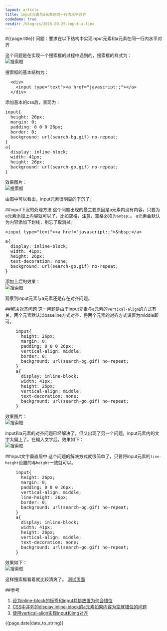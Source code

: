 ```yaml
---
layout: article
title: input元素与a元素在同一行内水平对齐
codedemo: true
resdir: /blogres/2015-09-25-input-a-line
---
```


#{{page.title}}
问题：要求在以下结构中实现input元素和a元素在同一行内水平对齐

这个问题是在实现一个搜索框的过程中遇到的，搜索框的样式为：<br>
![搜索框]({{page.resdir}}/target.png)

搜索框的基本结构为：

<pre class="brush:html">
  &lt;div>
    &lt;input type="text">&lt;a href="javascript:;">&lt;/a>
  &lt;/div>
</pre>

添加基本的css后，表现为：

<pre class="brush:css">
input{
  height: 26px;
  margin: 0;
  padding: 0 0 0 26px;
  border: 0;
  background: url(search-bg.gif) no-repeat;
}
a{
  display: inline-block;
  width: 41px;
  height: 26px;
  background: url(search-go.gif) no-repeat;
}
</pre>

效果图片：<br>
![搜索框]({{page.resdir}}/problem.png)

由图中可以看出，input元素很明显的下沉了。

##input下沉的处理方法
这个问题出现的最主要原因是a元素内没有内容，只要为a元素添加上内容就可以了，比如空格，注意，空格必须为`&nbsp;`。
a元素会默认为内容添加下划线，别忘了取消掉。

<pre class="brush:html">
&lt;input type="text">&lt;a href="javascript:;">&amp;nbsp;&lt;/a>
</pre>

<pre class="brush:css">
a{
  display: inline-block;
  width: 41px;
  height: 26px;
  text-decoration: none;
  background: url(search-go.gif) no-repeat;
}
</pre>

添加上后的效果：<br>
![搜索框]({{page.resdir}}/problem2.png)

观察到input元素与a元素还是存在对齐问题。

##解决对齐问题
这一问题是由于input元素与a元素的`vertical-align`的方式有关，两个元素默认以baseline方式对齐，将两个元素的对齐方式设置为middle即可。
<pre class="brush:css">
    input{
      height: 26px;
      margin: 0;
      padding: 0 0 0 26px;
      vertical-align: middle;
      border: 0;
      background: url(search-bg.gif) no-repeat;
    }
    a{
      display: inline-block;
      width: 41px;
      height: 26px;
      vertical-align: middle;
      text-decoration: none;
      background: url(search-go.gif) no-repeat;
    }
</pre>

效果图片：<br>
![搜索框]({{page.resdir}}/problem3.png)

input和a元素的对齐问题已经解决了，但又出现了另一个问题，input元素内的文字太偏上了。在输入文字后，效果如下：<br>
![搜索框]({{page.resdir}}/problem4.png)

##input文字垂直居中
这个问题的解决方式就很简单了，只要将input元素的`line-height`设置的与`height`一致就可以。
<pre class="brush:css">
    input{
      height: 26px;
      margin: 0;
      padding: 0 0 0 26px;
      vertical-align: middle;
      line-height: 26px;
      border: 0;
      background: url(search-bg.gif) no-repeat;
    }
    a{
      display: inline-block;
      width: 41px;
      height: 26px;
      vertical-align: middle;
      text-decoration: none;
      background: url(search-go.gif) no-repeat;
    }
</pre>

效果如下：<br>
![搜索框]({{page.resdir}}/problem5.png)

这样搜索框看着就比较清爽了。
[测试页面]({{page.resdir}}/problem.html)

##参考

1. [设为inline-block的标签和input并排放置为何会错位](http://www.zhihu.com/question/26778887)
2. [CSS中并列的display:inline-block的a元素如果内容为空就错位的问题](http://zhidao.baidu.com/link?url=vtI41ZJ2REkDxBZMF0Ip9lKA3V_f0aA8NSXGv_R2SOuViXVhvKB7Hita8TYXrM15rVgvna5L7DylHn9iqZO3FpZu-ZMjMuSFzaXngHTGxI_ )
3. [使用vertical-align实现input和img对齐](http://www.ynpxrz.com/n787766c2022.aspx)

{{page.date|date_to_string}}